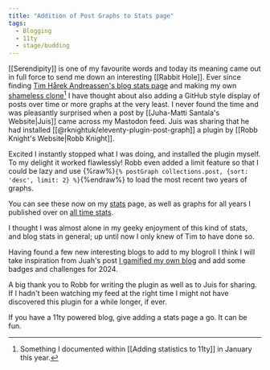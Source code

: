 ```yaml
---
title: "Addition of Post Graphs to Stats page"
tags:
  - Blogging
  - 11ty
  - stage/budding
---
```


[[Serendipity]] is one of my favourite words and today its meaning came out in full force to send me down an interesting [[Rabbit Hole]]. Ever since finding [Tim Hårek Andreassen's blog stats page](https://timharek.no/stats) and making my own [shameless clone](/stats/)[^1] I have thought about also adding a GitHub style display of posts over time or more graphs at the very least. I never found the time and was pleasantly surprised when a post by [[Juha-Matti Santala's Website|Juis]] came across my Mastodon feed. Juis was sharing that he had installed [[@rknightuk/eleventy-plugin-post-graph]] a plugin by [[Robb Knight's Website|Robb Knight]].

Excited I instantly stopped what I was doing, and installed the plugin myself. To my delight it worked flawlessly! Robb even added a limit feature so that I could be lazy and use {%raw%}`{% postGraph collections.post, {sort: 'desc', limit: 2} %}`{%endraw%} to load the most recent two years of graphs.

You can see these now on my [stats](/stats/) page, as well as graphs for all years I published over on [all time stats](/stats/all-time/).

I thought I was almost alone in my geeky enjoyment of this kind of stats, and blog stats in general; up until now I only knew of Tim to have done so.

Having found a few new interesting blogs to add to my blogroll I think I will take inspiration from Juah's post [I gamified my own blog](https://hamatti.org/posts/i-gamified-my-own-blog/) and add some badges and challenges for 2024.

A big thank you to Robb for writing the plugin as well as to Juis for sharing. If I hadn't been watching my feed at the right time I might not have discovered this plugin for a while longer, if ever. 

If you have a 11ty powered blog, give adding a stats page a go. It can be fun. 

[^1]: Something I documented within [[Adding statistics to 11ty]] in January this year.
